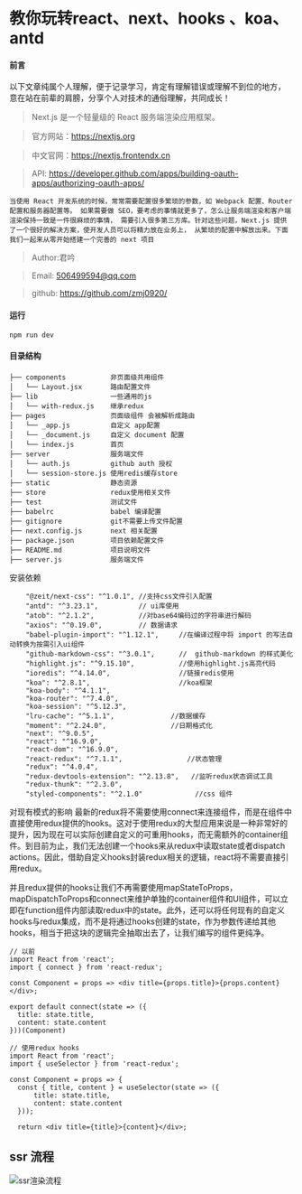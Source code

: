 # 教你玩转react、next、hooks 、koa、antd


#### 前言
以下文章纯属个人理解，便于记录学习，肯定有理解错误或理解不到位的地方，
意在站在前辈的肩膀，分享个人对技术的通俗理解，共同成长！

> Next.js 是一个轻量级的 React 服务端渲染应用框架。

> 官方网站：https://nextjs.org  

> 中文官网：https://nextjs.frontendx.cn

> API: https://developer.github.com/apps/building-oauth-apps/authorizing-oauth-apps/

`当使用 React 开发系统的时候，常常需要配置很多繁琐的参数，如 Webpack 配置、Router 配置和服务器配置等。
如果需要做 SEO，要考虑的事情就更多了，怎么让服务端渲染和客户端渲染保持一致是一件很麻烦的事情，
需要引入很多第三方库。针对这些问题，Next.js 提供了一个很好的解决方案，使开发人员可以将精力放在业务上，
从繁琐的配置中解放出来。下面我们一起来从零开始搭建一个完善的 next 项目`

> Author:君吟

> Email: 506499594@qq.com  

> github: https://github.com/zmj0920/


#### 运行
```
npm run dev

```

#### 目录结构
```
├── components           非页面级共用组件
│   └── Layout.jsx       路由配置文件
├── lib                  一些通用的js
│   └── with-redux.js    继承redux
├── pages                页面级组件 会被解析成路由
│   └── _app.js          自定义 app配置
│   └── _document.js     自定义 document 配置
│   └── index.js         首页
├── server               服务端文件
│   └── auth.js          github auth 授权
│   └── session-store.js 使用redis缓存store 
├── static               静态资源
├── store                redux使用相关文件
├── test                 测试文件 
├── babelrc              babel 编译配置
├── gitignore            git不需要上传文件配置
├── next.config.js       next 相关配置
├── package.json         项目依赖配置文件
├── README.md            项目说明文件
├── server.js            服务端文件
```

安装依赖

```
    "@zeit/next-css": "^1.0.1", //支持css文件引入配置
    "antd": "^3.23.1",          // ui库使用
    "atob": "^2.1.2",           //对base64编码过的字符串进行解码
    "axios": "^0.19.0",         // 数据请求
    "babel-plugin-import": "^1.12.1",     //在编译过程中将 import 的写法自动转换为按需引入ui组件
    "github-markdown-css": "^3.0.1",      //  github-markdown 的样式美化
    "highlight.js": "^9.15.10",           //使用highlight.js高亮代码
    "ioredis": "^4.14.0",                 //链接redis使用
    "koa": "^2.8.1",                      //koa框架
    "koa-body": "^4.1.1",                 
    "koa-router": "^7.4.0",
    "koa-session": "^5.12.3",
    "lru-cache": "^5.1.1",              //数据缓存
    "moment": "^2.24.0",                //日期格式化
    "next": "^9.0.5",
    "react": "^16.9.0",
    "react-dom": "^16.9.0",
    "react-redux": "^7.1.1",                //状态管理
    "redux": "^4.0.4",
    "redux-devtools-extension": "^2.13.8",   //监听redux状态调试工具 
    "redux-thunk": "^2.3.0",
    "styled-components": "^2.1.0"             //css 组件
```




对现有模式的影响
最新的redux将不需要使用connect来连接组件，而是在组件中直接使用redux提供的hooks。这对于使用redux的大型应用来说是一种非常好的提升，因为现在可以实际创建自定义的可重用hooks，而无需额外的container组件。到目前为止，我们无法创建一个hooks来从redux中读取state或者dispatch actions。因此，借助自定义hooks封装redux相关的逻辑，react将不需要直接引用redux。

并且redux提供的hooks让我们不再需要使用mapStateToProps，mapDispatchToProps和connect来维护单独的container组件和UI组件，可以立即在function组件内部读取redux中的state。此外，还可以将任何现有的自定义hooks与redux集成，而不是将通过hooks创建的state，作为参数传递给其他hooks，相当于把这块的逻辑完全抽取出去了，让我们编写的组件更纯净。


```
// 以前
import React from 'react';
import { connect } from 'react-redux';
 
const Component = props => <div title={props.title}>{props.content}</div>;
 
export default connect(state => ({
  title: state.title, 
  content: state.content
}))(Component)

```

```
// 使用redux hooks
import React from 'react';
import { useSelector } from 'react-redux';
 
const Component = props => {
  const { title, content } = useSelector(state => ({
      title: state.title, 
      content: state.content
  }));
  
  return <div title={title}>{content}</div>;

```





## ssr 流程
![ssr渲染流程](./static/img/16ca8dc70d421934.png)
